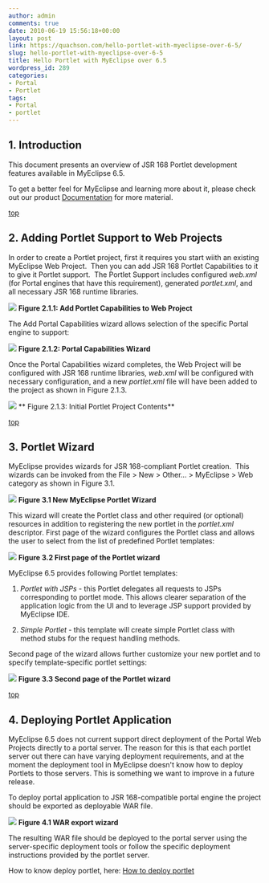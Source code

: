```yaml
---
author: admin
comments: true
date: 2010-06-19 15:56:18+00:00
layout: post
link: https://quachson.com/hello-portlet-with-myeclipse-over-6-5/
slug: hello-portlet-with-myeclipse-over-6-5
title: Hello Portlet with MyEclipse over 6.5
wordpress_id: 289
categories:
- Portal
- Portlet
tags:
- Portal
- portlet
---
```


## 1. 							Introduction


This document presents an overview of JSR 168 Portlet development 							features available in MyEclipse 6.5.

To get a better feel for MyEclipse and learning more about it, 							please check out our product 							[Documentation](http://www.myeclipseide.com/ContentExpress-display-ceid-67.html) for more 							material.


[top](http://www.myeclipseide.com/documentation/quickstarts/portlet_overview/#top)

  
  





##  2. Adding Portlet Support to Web Projects


In order to create a Portlet project, first it requires you start 							wiith an existing MyEclipse Web Project.  Then you can add 							JSR 168 Portlet Capabilities to it to give it Portlet 							support.  The Portlet Support includes configured 							_web.xml_ (for Portal engines that have this requirement), 							generated 							_portlet.xml_, and all necessary JSR 168 runtime 							libraries.

![](http://www.myeclipseide.com/documentation/quickstarts/portlet_overview/images/add_caps.gif)
**Figure 2.1.1: Add Portlet Capabilities to Web 								Project**

The Add Portal Capabilities wizard allows selection of the 							specific Portal engine to support:

![](http://www.myeclipseide.com/documentation/quickstarts/portlet_overview/images/portal_caps_wizard.gif)
**Figure 2.1.2: Portal Capabilities Wizard**

Once the Portal Capabilities wizard completes, the Web Project 							will be configured with JSR 168 runtime libraries, 							_web.xml_ will be configured with necessary configuration, 							and a new 							_portlet.xml_ file will have been added to the project as 							shown in Figure 2.1.3.

![](http://www.myeclipseide.com/documentation/quickstarts/portlet_overview/images/portlet_project_contents_annot.gif)
** Figure 2.1.3: Initial Portlet Project Contents**


[top](http://www.myeclipseide.com/documentation/quickstarts/portlet_overview/#top)

</td>
  



##  3. Portlet Wizard


MyEclipse provides wizards for JSR 168-compliant Portlet 							creation.  This wizards can be invoked from the File > 							New > Other... > MyEclipse > Web category as shown in 							Figure 3.1.

![](http://www.myeclipseide.com/documentation/quickstarts/portlet_overview/images/portlet_wizard_list.gif)
**Figure 3.1 New MyEclipse Portlet Wizard**

This wizard will create the Portlet class and other required (or 							optional) resources in addition to registering the new portlet in 							the 							_portlet.xml_ descriptor. First page of the wizard 							configures the Portlet class and allows the user to select from 							the list of predefined Portlet templates:

![](http://www.myeclipseide.com/documentation/quickstarts/portlet_overview/images/portlet_wizard_1st_page.gif)
**Figure 3.2 First page of the Portlet wizard**

MyEclipse 6.5 provides following Portlet templates:



	
  1. _Portlet with JSPs_ - this Portlet delegates all requests 								to JSPs corresponding to portlet mode. This allows clearer 								separation of the application logic from the UI and to leverage 								JSP support provided by MyEclipse IDE.

	
  2. _Simple Portlet_ - this template will create simple Portlet 								class with method stubs for the request handling methods.


Second page of the wizard allows further customize your new 						portlet and to specify template-specific portlet settings:

![](http://www.myeclipseide.com/documentation/quickstarts/portlet_overview/images/portlet_wizard_2nd_page.gif)
**Figure 3.3 Second page of the Portlet wizard**


[top](http://www.myeclipseide.com/documentation/quickstarts/portlet_overview/#top)

  
  


<td valign="top" >


## 4. Deploying Portlet Application


MyEclipse 6.5 does not current support direct deployment of the 							Portal Web Projects directly to a portal server. The reason for 							this is that each portlet server out there can have varying 							deployment requirements, and at the moment the deployment tool in 							MyEclipse doesn't know how to deploy Portlets to those servers. 							This is something we want to improve in a future release.

To deploy portal application to JSR 168-compatible portal engine 							the project should be exported as deployable WAR file.

![](http://www.myeclipseide.com/documentation/quickstarts/portlet_overview/images/portlet_export_wizard.gif)
**Figure 4.1 WAR export wizard**

The resulting WAR file should be deployed to the portal server 							using the server-specific deployment tools or follow the specific 							deployment instructions provided by the portlet server.  
  

How to know deploy portlet, here: [ How to deploy portlet ](http://quachson.wordpress.com/2010/03/02/portlet-tutorial-deploying-your-first-portlet-to-openportal-portlet-container-2-0/)
